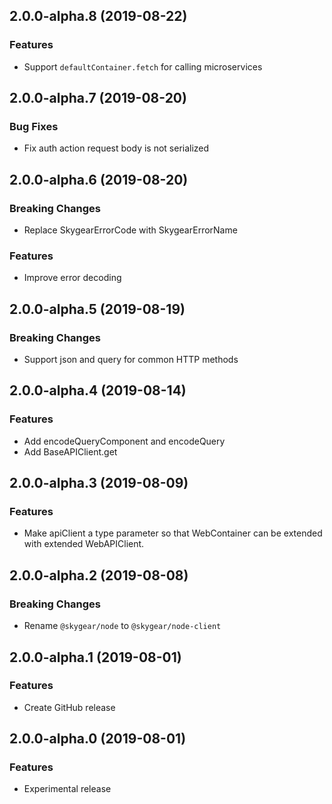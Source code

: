 ## 2.0.0-alpha.8 (2019-08-22)

### Features

- Support `defaultContainer.fetch` for calling microservices

## 2.0.0-alpha.7 (2019-08-20)

### Bug Fixes

- Fix auth action request body is not serialized

## 2.0.0-alpha.6 (2019-08-20)

### Breaking Changes

- Replace SkygearErrorCode with SkygearErrorName

### Features

- Improve error decoding

## 2.0.0-alpha.5 (2019-08-19)

### Breaking Changes

- Support json and query for common HTTP methods

## 2.0.0-alpha.4 (2019-08-14)

### Features

- Add encodeQueryComponent and encodeQuery
- Add BaseAPIClient.get

## 2.0.0-alpha.3 (2019-08-09)

### Features

- Make apiClient a type parameter so that WebContainer can be extended with extended WebAPIClient.

## 2.0.0-alpha.2 (2019-08-08)

### Breaking Changes

- Rename `@skygear/node` to `@skygear/node-client`

## 2.0.0-alpha.1 (2019-08-01)

### Features

- Create GitHub release

## 2.0.0-alpha.0 (2019-08-01)

### Features

- Experimental release

